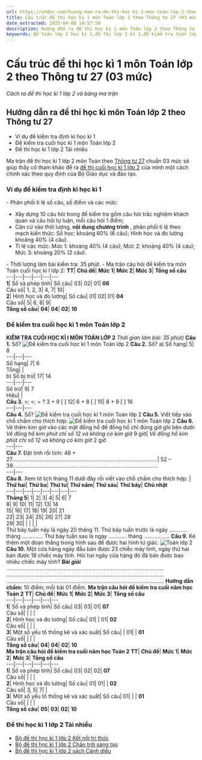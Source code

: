 ```yaml
---
url: https://vndoc.com/huong-dan-ra-de-thi-hoc-ki-1-mon-toan-lop-2-theo-thong-tu-27-248406
title: Cấu trúc đề thi học kì 1 môn Toán lớp 2 theo Thông tư 27 (03 mức) - Cách ra đề thi học kì 1 lớp 2 và bảng ma trận - VnDoc.com
date_extracted: 2025-04-08 14:57:50
description: Hướng dẫn ra đề thi học kì 1 môn Toán lớp 2 theo Thông tư 27 dành cho các bậc giáo viên, phụ huynh và học sinh tham khảo, nhằm giúp thầy cô ra đề thi học kì 1 lớp 2 thêm chính xác.
keywords: đề toán lớp 2 học kì 1,đề thi lớp 2 kì 1,đề kiểm tra toán lớp 2 học kì 1,toán lớp 2 kì 1,đề toán lớp 2 kì 1,đề thi toán lớp 2 kì 1,toán lớp 2 học kì 1,bài tập toán lớp 2 học kỳ 1,đề toán lớp 2 học kỳ 1,Ma trận đề thi học kì 1 lớp 2 theo Thông tư 27,Ma trận đề thi học kì 1 lớp 2,đề thi học kì 1 lớp 2,Ma trận đề thi học kì 1 lớp 2 mới
---
```


# Cấu trúc đề thi học kì 1 môn Toán lớp 2 theo Thông tư 27 \(03 mức\)
_Cách ra đề thi học kì 1 lớp 2 và bảng ma trận_
## Hướng dẫn ra đề thi học kì môn Toán lớp 2 theo Thông tư 27
  * Ví dụ đề kiểm tra định kì học kì 1
  * Đề kiểm tra cuối học kì 1 môn Toán lớp 2
  * Đề thi học kì 1 lớp 2 Tải nhiều

Ma trận đề thi học kì 1 lớp 2 môn Toán theo [Thông tư 27](<https://vndoc.com/thong-tu-27-2020-tt-bgddt-quy-dinh-danh-gia-hoc-sinh-tieu-hoc-206061>) chuẩn 03 mức sẽ giúp thầy cô tham khảo để ra [đề thi cuối học kì 1 lớp 2](<https://vndoc.com/de-thi-hoc-ki-1-lop2>) của mình một cách chính xác theo quy định của Bộ Giáo dục và đào tạo.
### **Ví dụ đề kiểm tra định kì học kì 1**
\- Phân phối tỉ lệ số câu, số điểm và các mức:
  * Xây dựng 10 câu hỏi trong đề kiểm tra gồm câu hỏi trắc nghiệm khách quan và câu hỏi tự luận, mỗi câu hỏi 1 điểm;
  * Căn cứ vào thời lượng, **nội dung chương trình** , phân phối tỉ lệ theo mạch kiến thức: Số học: khoảng 60% \(6 câu\); Hình học và đo lường khoảng 40% \(4 câu\).
  * Tỉ lệ các mức: Mức 1: khoảng 40% \(4 câu\); Mức 2: khoảng 40% \(4 câu\); Mức 3: khoảng 20% \(2 câu\).

\- Thời lượng làm bài kiểm tra: 35 phút.
\- Ma trận câu hỏi đề kiểm tra môn Toán cuối học kì I lớp 2:
**TT**| **Chủ đề**| **Mức 1**| **Mức 2**| **Mức 3**| **Tổng số câu**  
---|---|---|---|---|---  
**1**|  Số và phép tính| Số câu| 03| 02| 01| **06**  
Câu số| 1, 2, 3| 4, 7| 10|   
**2**|  Hình học và đo lường| Số câu| 01| 02| 01| **04**  
Câu số| 5| 6, 8| 9|   
**Tổng số câu**| **04**| **04**| **02**| **10**  
### **Đề kiểm tra cuối học kì 1 môn Toán lớp 2**
**KIỂM TRA CUỐI HỌC KÌ I MÔN TOÁN LỚP 2**
 _Thời gian làm bài: 35 phút\)_
**Câu 1.** Số?
![Đề kiểm tra cuối học kì 1 môn Toán lớp 2](https://i.vdoc.vn/data/image/2021/11/13/Toan-lop-2-1.jpg)
**Câu 2.** Số?
a\)
Số hạng| 5| 8  
---|---|---  
Số hạng| 7| 6  
Tổng| |   
b\)
Số bị trừ| 17| 14  
---|---|---  
Số trừ| 9| 7  
Hiệu| |   
**Câu 3.** >; <; = ?
3 + 9 \[ \] 12| 6 + 8 \[ \] 15| 8 + 9 \[ \] 16  
---|---|---  
**Câu 4.** Số?
![Đề kiểm tra cuối học kì 1 môn Toán lớp 2](https://i.vdoc.vn/data/image/2021/11/13/Toan-lop-2-2.jpg)
**Câu 5.** Viết tiếp vào chỗ chấm cho thích hợp:
![Đề kiểm tra cuối học kì 1 môn Toán lớp 2](https://i.vdoc.vn/data/image/2021/11/13/Toan-lop-2-3.jpg)
**Câu 6.** Vẽ thêm kim giờ vào các mặt đồng hồ để đồng hồ chỉ đúng giờ ghi bên dưới:
_Vẽ đồng hồ kim phút chỉ số 12 và không có kim giờ_ 9 giờ|  _Vẽ đồng hồ kim phút chỉ số 12 và không có kim giờ_ 2 giờ  
---|---  
**Câu 7.** Đặt tính rồi tính:
46 + 27................................................................................................| 52 – 39................................................................................................  
---|---  
**Câu 8.** Xem tờ lịch tháng 11 dưới đây rồi viết vào chỗ chấm cho thích hợp:
| **Thứ hai**| **Thứ ba**| **Thứ tư**| **Thứ năm**| **Thứ sáu**| **Thứ bảy**| **Chủ nhật**  
---|---|---|---|---|---|---|---  
**Tháng 5**|  1| 2| 3| 4| 5| 6| 7  
8| 9| 10| 11| 12| 13| 14  
15| 16| 17| 18| 19| 20| 21  
22| 23| 24| 25| 26| 27| 28  
29| 30| | | | |   
Thứ bảy tuần này là ngày 20 tháng 11. Thứ bảy tuần trước là ngày ............ tháng .............. Thứ bảy tuần sau là ngày ............ tháng .................
**Câu 9.** Kẻ thêm một đoạn thẳng trong hình sau để được hai hình tứ giác.
![Toán lớp 2](https://i.vdoc.vn/data/image/2021/11/13/Toan-lop-2-4.jpg)
**Câu 10.** Một cửa hàng ngày đầu bán được 23 chiếc máy tính, ngày thứ hai bán được 18 chiếc máy tính. Hỏi hai ngày cửa hàng đó đã bán được bao nhiêu chiếc máy tính?
**_Bài giải_**
........................................................................................................
........................................................................................................
........................................................................................................
**Hướng dẫn chấm:** 10 điểm; mỗi bài 01 điểm.
**Ma trận câu hỏi đề kiểm tra cuối năm học Toán 2**
**TT**| **Chủ đề**| **Mức 1**| **Mức 2**| **Mức 3**| **Tổng số câu**  
---|---|---|---|---|---  
**1**|  Số và phép tính| Số câu| 03| 03| 01| **07**  
Câu số| | | |   
**2**|  Hình học và đo lường| Số câu| 01| | 01| **02**  
Câu số| | | |   
**3**|  Một số yếu tố thống kê và xác suất| Số câu| | 01| | **01**  
Câu số| | | |   
**Tổng số câu**| **04**| **04**| **02**| **10**  
**Ma trận câu hỏi đề kiểm tra cuối năm học Toán 2**
**TT**| **Chủ đề**| **Mức 1**| **Mức 2**| **Mức 3**| **Tổng số câu**  
---|---|---|---|---|---  
**1**|  Số và phép tính| Số câu| 03| 02| 02| **07**  
Câu số| | | |   
**2**|  Hình học và đo lường| Số câu| 01| 01| | **02**  
Câu số| 3, 5| 7| |   
**3**|  Một số yếu tố thống kê và xác suất| Số câu| 01| | | **01**  
Câu số| | | |   
**Tổng số câu**| **05**| **03**| **02**| **10**  
### **Đề thi học kì 1 lớp 2 Tải nhiều**
  * [Bộ đề thi học kì 1 lớp 2 Kết nối tri thức](<https://vndoc.com/bo-de-thi-hoc-ki-1-lop-2-sach-ket-noi-tri-thuc-249413>)
  * [Bộ đề thi học kì 1 lớp 2 Chân trời sáng tạo](<https://vndoc.com/bo-de-thi-hoc-ki-1-lop-2-sach-chan-troi-sang-tao-249424>)
  * [Bộ đề thi học kì 1 lớp 2 sách Cánh diều](<https://vndoc.com/bo-de-thi-hoc-ki-1-lop-2-sach-canh-dieu-249410>)

